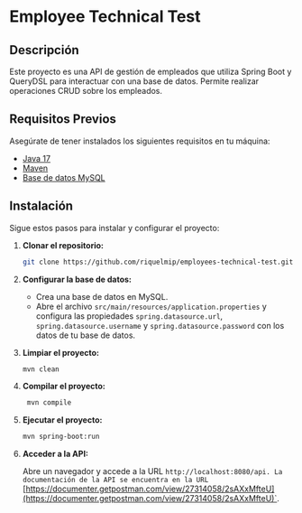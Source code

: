 # Employee Technical Test

## Descripción

Este proyecto es una API de gestión de empleados que utiliza Spring Boot y QueryDSL para interactuar con una base de
datos. Permite realizar operaciones CRUD sobre los empleados.

## Requisitos Previos

Asegúrate de tener instalados los siguientes requisitos en tu máquina:

- [Java 17](https://www.oracle.com/java/technologies/javase-jdk17-downloads.html)
- [Maven](https://maven.apache.org/download.cgi)
- [Base de datos MySQL](https://www.mysql.com/downloads/)

## Instalación

Sigue estos pasos para instalar y configurar el proyecto:

1. **Clonar el repositorio:**

   ```bash
   git clone https://github.com/riquelmip/employees-technical-test.git
   ```


2. **Configurar la base de datos:**

    - Crea una base de datos en MySQL.
    - Abre el archivo `src/main/resources/application.properties` y configura las
      propiedades `spring.datasource.url`, `spring.datasource.username` y `spring.datasource.password` con los datos de
      tu base de datos.


3. **Limpiar el proyecto:**

   ```bash
   mvn clean
   ```

4. **Compilar el proyecto:**

   ```bash 
    mvn compile
    ```

5. **Ejecutar el proyecto:**

    ```bash
    mvn spring-boot:run
    ```

6. **Acceder a la API:**

   Abre un navegador y accede a la URL `http://localhost:8080/api.
   La documentación de la API se encuentra en la URL `[https://documenter.getpostman.com/view/27314058/2sAXxMfteU](https://documenter.getpostman.com/view/27314058/2sAXxMfteU)`.
